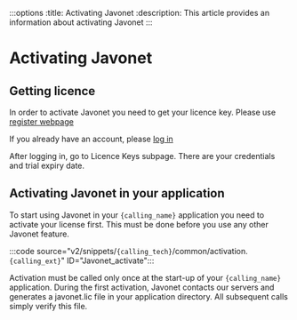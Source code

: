 :::options
:title: Activating Javonet
:description: This article provides an information about activating Javonet
:::

# Activating Javonet

## Getting licence

In order to activate Javonet you need to get your licence key. Please use [register webpage](https://my.javonet.com/signup/?type=free) 

If you already have an account, please [log in](https://my.javonet.com/signin/) 

After logging in, go to Licence Keys subpage. There are your credentials and trial expiry date.

## Activating Javonet in your application

To start using Javonet in your `{calling_name}` application you need to activate your license first. This must be done before you use any other Javonet feature.

:::code source="v2/snippets/`{calling_tech}`/common/activation.`{calling_ext}`" ID="Javonet_activate":::

Activation must be called only once at the start-up of your `{calling_name}` application. During the first activation, Javonet contacts our servers and generates a javonet.lic file in your application directory. All subsequent calls simply verify this file.
